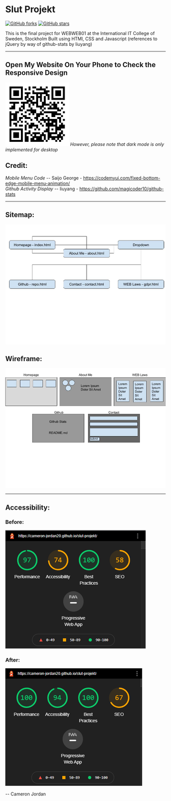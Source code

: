 # Slut Projekt
[![GitHub forks](https://img.shields.io/github/forks/cameron-jordan20/slut-projekt?logo=forks)](https://github.com/cameron-jordan20/slut-projekt/network)
[![GitHub stars](https://img.shields.io/github/stars/cameron-jordan20/slut-projekt?logo=stars)](https://github.com/cameron-jordan20/slut-projekt/stargazers)

 This is the final project for WEBWEB01 at the International IT College of Sweden, Stockholm
 Built using HTMl, CSS and Javascript (references to jQuery by way of github-stats by liuyang)

 ---

## Open My Website On Your Phone to Check the Responsive Design
![alt text](images/slut-projekt-qr.png "QR Code")
_However, please note that dark mode is only implemented for desktop_

## Credit:
 _Mobile Menu Code_ -- Saijo George - https://codemyui.com/fixed-bottom-edge-mobile-menu-animation/
 <br />
 _Github Activity Display_ -- liuyang - https://github.com/magicoder10/github-stats

---

## Sitemap:
![alt text](images/sitemap.jpg "Sitemap")

## Wireframe:
![alt text](images/wireframe.jpg "Wireframe")

---

## Accessibility:

### Before:
![alt text](images/FinalLighthouseBefore.png "Lighthouse Before")

### After:
![alt text](images/FinalLighthouseAfter.png "Lighthouse After")

 -- Cameron Jordan
